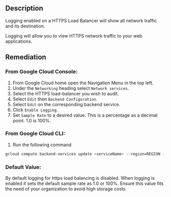 ## Description

Logging enabled on a HTTPS Load Balancer will show all network traffic and its destination.

Logging will allow you to view HTTPS network traffic to your web applications.

## Remediation

### From Google Cloud Console:

1. From Google Cloud home open the Navigation Menu in the top left.
2. Under the `Networking` heading select `Network services`.
3. Select the HTTPS load-balancer you wish to audit.
4. Select `Edit` then `Backend Configuration`.
5. Select `Edit` on the corresponding backend service.
6. Click `Enable Logging`.
7. Set `Sample Rate` to a desired value. This is a percentage as a decimal point. 1.0 is 100%.

### From Google Cloud CLI:

1. Run the following command

```bash
gcloud compute backend-services update <serviceName> --region=REGION --enable-logging --logging-sample-rate=<percentageAsADecimal>
```

### Default Value:

By default logging for https load balancing is disabled. When logging is enabled it sets the default sample rate as 1.0 or 100%. Ensure this value fits the need of your organization to avoid high storage costs.